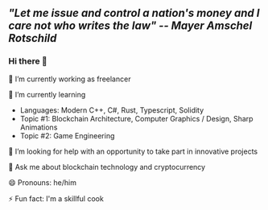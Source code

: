 ## ***"Let me issue and control a nation's money and I care not who writes the law" -- Mayer Amschel Rotschild***

### Hi there 👋

🔭 I’m currently working as freelancer

🌱 I’m currently learning
  - Languages: Modern C++, C#, Rust, Typescript, Solidity
  - Topic #1: Blockchain Architecture, Computer Graphics / Design, Sharp Animations
  - Topic #2: Game Engineering

🤔 I’m looking for help with an opportunity to take part in innovative projects

💬 Ask me about blockchain technology and cryptocurrency

😄 Pronouns: he/him

⚡ Fun fact: I'm a skillful cook
